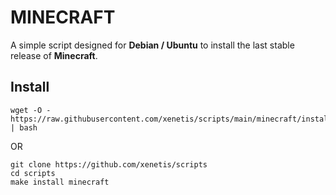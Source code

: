 # MINECRAFT

A simple script designed for **Debian / Ubuntu** to install the last stable release of **Minecraft**.

## Install 

````shell
wget -O - https://raw.githubusercontent.com/xenetis/scripts/main/minecraft/install.sh | bash
````
OR 
````shell
git clone https://github.com/xenetis/scripts
cd scripts
make install minecraft
````
